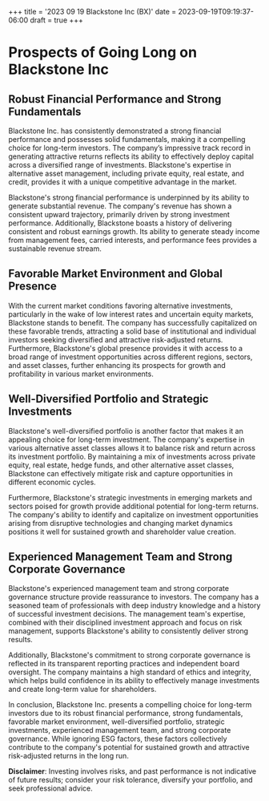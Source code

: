 +++
title = '2023 09 19 Blackstone Inc (BX)'
date = 2023-09-19T09:19:37-06:00
draft = true
+++
# Prospects of Going Long on Blackstone Inc

## Robust Financial Performance and Strong Fundamentals

Blackstone Inc. has consistently demonstrated a strong financial performance and possesses solid fundamentals, making it a compelling choice for long-term investors. The company’s impressive track record in generating attractive returns reflects its ability to effectively deploy capital across a diversified range of investments. Blackstone's expertise in alternative asset management, including private equity, real estate, and credit, provides it with a unique competitive advantage in the market.

Blackstone's strong financial performance is underpinned by its ability to generate substantial revenue. The company's revenue has shown a consistent upward trajectory, primarily driven by strong investment performance. Additionally, Blackstone boasts a history of delivering consistent and robust earnings growth. Its ability to generate steady income from management fees, carried interests, and performance fees provides a sustainable revenue stream.

## Favorable Market Environment and Global Presence

With the current market conditions favoring alternative investments, particularly in the wake of low interest rates and uncertain equity markets, Blackstone stands to benefit. The company has successfully capitalized on these favorable trends, attracting a solid base of institutional and individual investors seeking diversified and attractive risk-adjusted returns. Furthermore, Blackstone's global presence provides it with access to a broad range of investment opportunities across different regions, sectors, and asset classes, further enhancing its prospects for growth and profitability in various market environments.

## Well-Diversified Portfolio and Strategic Investments

Blackstone's well-diversified portfolio is another factor that makes it an appealing choice for long-term investment. The company's expertise in various alternative asset classes allows it to balance risk and return across its investment portfolio. By maintaining a mix of investments across private equity, real estate, hedge funds, and other alternative asset classes, Blackstone can effectively mitigate risk and capture opportunities in different economic cycles.

Furthermore, Blackstone's strategic investments in emerging markets and sectors poised for growth provide additional potential for long-term returns. The company's ability to identify and capitalize on investment opportunities arising from disruptive technologies and changing market dynamics positions it well for sustained growth and shareholder value creation.

## Experienced Management Team and Strong Corporate Governance

Blackstone's experienced management team and strong corporate governance structure provide reassurance to investors. The company has a seasoned team of professionals with deep industry knowledge and a history of successful investment decisions. The management team's expertise, combined with their disciplined investment approach and focus on risk management, supports Blackstone's ability to consistently deliver strong results.

Additionally, Blackstone's commitment to strong corporate governance is reflected in its transparent reporting practices and independent board oversight. The company maintains a high standard of ethics and integrity, which helps build confidence in its ability to effectively manage investments and create long-term value for shareholders.

In conclusion, Blackstone Inc. presents a compelling choice for long-term investors due to its robust financial performance, strong fundamentals, favorable market environment, well-diversified portfolio, strategic investments, experienced management team, and strong corporate governance. While ignoring ESG factors, these factors collectively contribute to the company's potential for sustained growth and attractive risk-adjusted returns in the long run.


**Disclaimer**: Investing involves risks, and past performance is not indicative of future results; consider your risk tolerance, diversify your portfolio, and seek professional advice.

